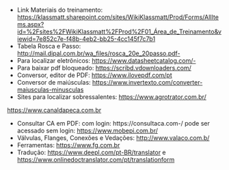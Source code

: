 - Link Materiais do treinamento:
https://klassmatt.sharepoint.com/sites/WikiKlassmatt/Prod/Forms/AllItems.aspx?id=%2Fsites%2FWikiKlassmatt%2FProd%2F01_Área_de_Treinamento&viewid=7e852c7e-f48b-4eb2-bb25-4cc145f7c7b1
- Tabela Rosca e Passo: 
http://mail.dipal.com.br/wa_files/rosca_20e_20passo.pdf-
- Para localizar eletrônicos:
https://www.datasheetcatalog.com/-
- Para baixar pdf bloqueado:
https://scribd.vdownloaders.com/
- Conversor, editor de PDF:
https://www.ilovepdf.com/pt
- Conversor de maiúsculas:
https://www.invertexto.com/converter-maiusculas-minusculas
- Sites para localizar sobressalentes:
https://www.agrotrator.com.br/
 
https://www.canaldapeca.com.br
- Consultar CA em PDF: 
com login:
https://consultaca.com-/
pode ser acessado sem login:
https://www.mobepi.com.br/
- Válvulas, Flanges, Conexões e Vedações:
http://www.valaco.com.b/
- Ferramentas:
https://www.fg.com.br
- Tradução:
https://www.deepl.com/pt-BR/translator
e
https://www.onlinedoctranslator.com/pt/translationform